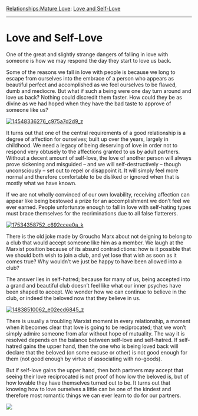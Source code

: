 [Relationships:](https://www.theschooloflife.com/thebookoflife/category/relationships/)[Mature Love](https://www.theschooloflife.com/thebookoflife/category/relationships/mature-love/): [Love and Self-Love](https://www.theschooloflife.com/thebookoflife/love-and-self-love/)

* * *

# Love and Self-Love

One of the great and slightly strange dangers of falling in love with someone is how we may respond the day they start to love us back.

Some of the reasons we fall in love with people is because we long to escape from ourselves into the embrace of a person who appears as beautiful perfect and accomplished as we feel ourselves to be flawed, dumb and mediocre. But what if such a being were one day turn around and love us back? Nothing could discredit them faster. How could they be as divine as we had hoped when they have the bad taste to approve of someone like us?

[![14548336276_c975a7d2d9_z](https://www.theschooloflife.com/thebookoflife/wp-content/uploads/2016/06/14548336276_c975a7d2d9_z.jpg)](http://www.thebookoflife.org/wp-content/uploads/2016/06/14548336276_c975a7d2d9_z.jpg)

It turns out that one of the central requirements of a good relationship is a degree of affection for ourselves; built up over the years, largely in childhood. We need a legacy of being deserving of love in order not to respond very obtusely to the affections granted to us by adult partners. Without a decent amount of self-love, the love of another person will always prove sickening and misguided – and we will self-destructively – though unconsciously – set out to repel or disappoint it. It will simply feel more normal and therefore comfortable to be disliked or ignored when that is mostly what we have known.

If we are not wholly convinced of our own lovability, receiving affection can appear like being bestowed a prize for an accomplishment we don’t feel we ever earned. People unfortunate enough to fall in love with self-hating types must brace themselves for the recriminations due to all false flatterers.

[![17534358752_c692ccee0a_k](https://www.theschooloflife.com/thebookoflife/wp-content/uploads/2016/06/17534358752_c692ccee0a_k.jpg)](http://www.thebookoflife.org/wp-content/uploads/2016/06/17534358752_c692ccee0a_k.jpg)

There is the old joke made by Groucho Marx about not deigning to belong to a club that would accept someone like him as a member. We laugh at the Marxist position because of its absurd contradictions: how is it possible that we should both wish to join a club, and yet lose that wish as soon as it comes true? Why wouldn’t we just be happy to have been allowed into a club?

The answer lies in self-hatred; because for many of us, being accepted into a grand and beautiful club doesn’t feel like what our inner psyches have been shaped to accept. We wonder how we can continue to believe in the club, or indeed the beloved now that they believe in us.

[![14838510062_e02ecd6845_z](https://www.theschooloflife.com/thebookoflife/wp-content/uploads/2016/06/14838510062_e02ecd6845_z.jpg)](http://www.thebookoflife.org/wp-content/uploads/2016/06/14838510062_e02ecd6845_z.jpg)

There is usually a troubling Marxist moment in every relationship, a moment when it becomes clear that love is going to be reciprocated; that we won’t simply admire someone from afar without hope of mutuality. The way it is resolved depends on the balance between self-love and self-hatred. If self-hatred gains the upper hand, then the one who is being loved back will declare that the beloved (on some excuse or other) is not good enough for them (not good enough by virtue of associating with no-goods).

But if self-love gains the upper hand, then both partners may accept that seeing their love reciprocated is not proof of how low the beloved is, but of how lovable they have themselves turned out to be. It turns out that knowing how to love ourselves a little can be one of the kindest and therefore most romantic things we can ever learn to do for our partners.

[![](https://img.youtube.com/vi/CMGtCBEe1NM/0.jpg)](https://www.youtube.com/embed/CMGtCBEe1NM '')
